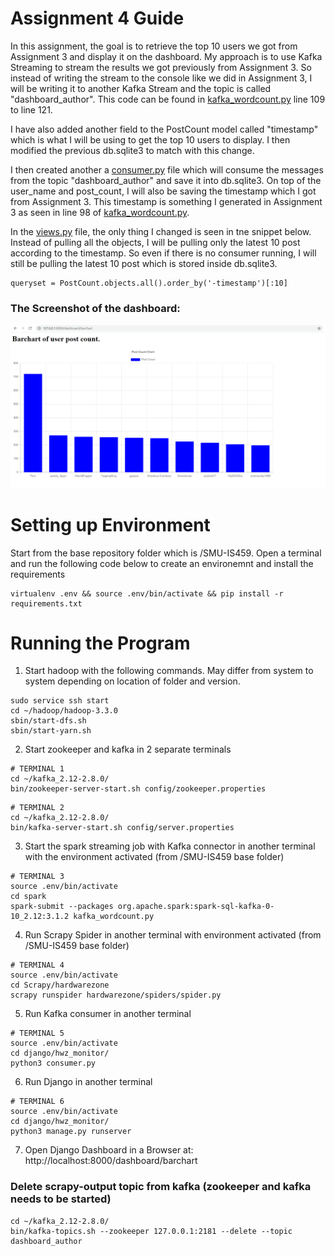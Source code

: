 # Assignment 4 Guide
In this assignment, the goal is to retrieve the top 10 users we got from Assignment 3 and display it on the dashboard.
My approach is to use Kafka Streaming to stream the results we got previously from Assignment 3. So instead of writing the stream to the console like we did in Assignment 3, I will be writing it to another Kafka Stream and the topic is called "dashboard_author". This code can be found in [kafka_wordcount.py](spark/kafka_wordcount.py) line 109 to line 121. 

I have also added another field to the PostCount model called "timestamp" which is what I will be using to get the top 10 users to display. I then modified the previous db.sqlite3 to match with this change.

I then created another a [consumer.py](django/hwz_monitor/consumer.py) file which will consume the messages from the topic "dashboard_author" and save it into db.sqlite3. On top of the user_name and post_count, I will also be saving the timestamp which I got from Assignment 3. This timestamp is something I generated in Assignment 3 as seen in line 98 of [kafka_wordcount.py](spark/kafka_wordcount.py).

In the [views.py](django/hwz_monitor/dashboard/views.py) file, the only thing I changed is seen in tne snippet below. Instead of pulling all the objects, I will be pulling only the latest 10 post according to the timestamp. So even if there is no consumer running, I will still be pulling the latest 10 post which is stored inside db.sqlite3.
```
queryset = PostCount.objects.all().order_by('-timestamp')[:10]
```

### The Screenshot of the dashboard:
![alt text](assignment4_screenshot.png)

# Setting up Environment
Start from the base repository folder which is /SMU-IS459. Open a terminal and run the following code below to create an environemnt and install the requirements
```
virtualenv .env && source .env/bin/activate && pip install -r requirements.txt
```

# Running the Program
1. Start hadoop with the following commands. May differ from system to system depending on location of folder and version.
```
sudo service ssh start
cd ~/hadoop/hadoop-3.3.0
sbin/start-dfs.sh
sbin/start-yarn.sh
```

2. Start zookeeper and kafka in 2 separate terminals
```
# TERMINAL 1
cd ~/kafka_2.12-2.8.0/
bin/zookeeper-server-start.sh config/zookeeper.properties
```
```
# TERMINAL 2
cd ~/kafka_2.12-2.8.0/
bin/kafka-server-start.sh config/server.properties
```

3. Start the spark streaming job with Kafka connector in another terminal with the environment activated (from /SMU-IS459 base folder)
```
# TERMINAL 3
source .env/bin/activate
cd spark
spark-submit --packages org.apache.spark:spark-sql-kafka-0-10_2.12:3.1.2 kafka_wordcount.py
```

4. Run Scrapy Spider in another terminal with environment activated (from /SMU-IS459 base folder)
```
# TERMINAL 4
source .env/bin/activate
cd Scrapy/hardwarezone
scrapy runspider hardwarezone/spiders/spider.py
```

5. Run Kafka consumer in another terminal
```
# TERMINAL 5
source .env/bin/activate
cd django/hwz_monitor/
python3 consumer.py
```

6. Run Django in another terminal
```
# TERMINAL 6
source .env/bin/activate
cd django/hwz_monitor/
python3 manage.py runserver
```

7. Open Django Dashboard in a Browser at: http://localhost:8000/dashboard/barchart


### Delete scrapy-output topic from kafka (zookeeper and kafka needs to be started)
```
cd ~/kafka_2.12-2.8.0/
bin/kafka-topics.sh --zookeeper 127.0.0.1:2181 --delete --topic dashboard_author
```